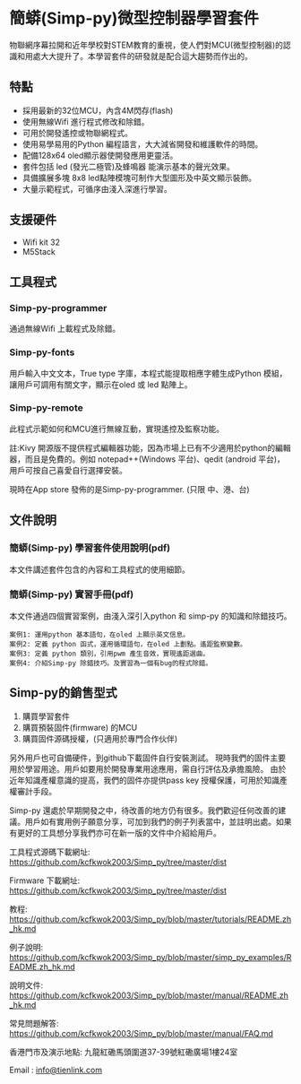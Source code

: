 # 簡蟒(Simp-py)微型控制器學習套件
物聯網序幕拉開和近年學校對STEM教育的重視，使人們對MCU(微型控制器)的認識和用處大大提升了。本學習套件的研發就是配合這大趨勢而作出的。


## 特點

* 採用最新的32位MCU，內含4M閃存(flash)
* 使用無線Wifi 進行程式修改和除錯。
* 可用於開發遙控或物聯網程式。
* 使用易學易用的Python 編程語言，大大減省開發和維護軟件的時間。
* 配備128x64 oled顯示器使開發應用更靈活。
* 套件包括 led (發光二極管)及蜂鳴器 能演示基本的聲光效果。
* 具備擴展多塊 8x8 led點陣模塊可制作大型圖形及中英文顯示裝飾。
* 大量示範程式，可循序由淺入深進行學習。

## 支援硬件

* Wifi kit 32
* M5Stack


## 工具程式
### Simp-py-programmer 
  通過無線Wifi 上載程式及除錯。
### Simp-py-fonts 
  用戶輸入中文文本，True type 字庫，本程式能提取相應字體生成Python 模組，讓用戶可調用有關文字，顯示在oled 或 led 點陣上。
### Simp-py-remote 
  此程式示範如何和MCU進行無線互動，實現遙控及監察功能。


註:Kivy 開源版不提供程式編輯器功能，因為市場上已有不少適用於python的編輯器，而且是免費的。例如 notepad++(Windows 平台)、qedit (android 平台)，用戶可按自己喜愛自行選擇安裝。

現時在App store 發佈的是Simp-py-programmer. (只限 中、港、台)


## 文件說明
### 簡蟒(Simp-py) 學習套件使用說明(pdf)
  本文件講述套件包含的內容和工具程式的使用細節。

### 簡蟒(Simp-py) 實習手冊(pdf)
  本文件通過四個實習案例，由淺入深引入python 和 simp-py 的知識和除錯技巧。
  ```
案例1: 運用python 基本語句，在oled 上顯示英文信息。
案例2: 定義 python 函式，運用循環語句，在oled 上劃點。遙距監察變數。
案例3: 定義 python 類別，引用pwm 產生音效，實現遙距選曲。
案例4: 介紹Simp-py 除錯技巧。及實習為一個有bug的程式除錯。
```

## Simp-py的銷售型式

1. 購買學習套件
2. 購買預裝固件(firmware) 的MCU
3. 購買固件源碼授權，(只適用於專門合作伙伴)


另外用戶也可自備硬件，到github下載固件自行安裝測試。
現時我們的固件主要用於學習用途。用戶如要用於開發專業用途應用，需自行評估及承擔風險。
由於近年知識產權意識的提高，我們的固件亦提供pass key 授權保護，可用於知識產權審計手段。

Simp-py 還處於早期開發之中，待改善的地方仍有很多。我們歡迎任何改善的建議。用戶如有實用例子願意分享，可加到我們的例子列表當中，並註明出處。如果有更好的工具想分享我們亦可在新一版的文件中介紹給用戶。


工具程式源碼下載網址: https://github.com/kcfkwok2003/Simp_py/tree/master/dist

Firmware 下載網址: https://github.com/kcfkwok2003/Simp_py/tree/master/dist

教程: https://github.com/kcfkwok2003/Simp_py/blob/master/tutorials/README.zh_hk.md

例子說明: https://github.com/kcfkwok2003/Simp_py/blob/master/simp_py_examples/README.zh_hk.md

說明文件: https://github.com/kcfkwok2003/Simp_py/blob/master/manual/README.zh_hk.md

常見問題解答: https://github.com/kcfkwok2003/Simp_py/blob/master/manual/FAQ.md

香港門市及演示地點: 九龍紅磡馬頭圍道37-39號紅磡廣場1樓24室

Email : info@tienlink.com
